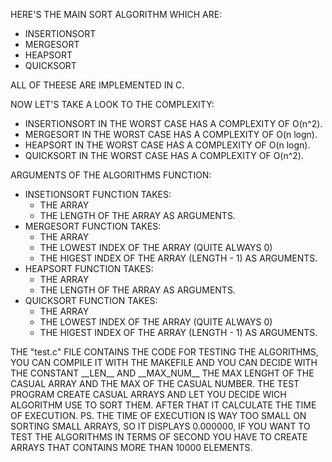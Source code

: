 HERE'S THE MAIN SORT ALGORITHM WHICH ARE:
 - INSERTIONSORT 
 - MERGESORT
 - HEAPSORT
 - QUICKSORT

ALL OF THEESE ARE IMPLEMENTED IN C. 

NOW LET'S TAKE A LOOK TO THE COMPLEXITY:
 - INSERTIONSORT IN THE WORST CASE HAS A COMPLEXITY OF O(n^2).
 - MERGESORT IN THE WORST CASE HAS A COMPLEXITY OF O(n logn).
 - HEAPSORT IN THE WORST CASE HAS A COMPLEXITY OF O(n logn).
 - QUICKSORT IN THE WORST CASE HAS A COMPLEXITY OF O(n^2).

ARGUMENTS OF THE ALGORITHMS FUNCTION:
 - INSETIONSORT FUNCTION TAKES:
    - THE ARRAY
    - THE LENGTH OF THE ARRAY 
    AS ARGUMENTS.
 - MERGESORT FUNCTION TAKES:
    - THE ARRAY 
    - THE LOWEST INDEX OF THE ARRAY (QUITE ALWAYS 0)
    - THE HIGEST INDEX OF THE ARRAY (LENGTH - 1)
     AS ARGUMENTS.
 - HEAPSORT FUNCTION TAKES:
    - THE ARRAY
    - THE LENGTH OF THE ARRAY 
    AS ARGUMENTS.
 - QUICKSORT FUNCTION TAKES:
    - THE ARRAY 
    - THE LOWEST INDEX OF THE ARRAY (QUITE ALWAYS 0)
    - THE HIGEST INDEX OF THE ARRAY (LENGTH - 1)
     AS ARGUMENTS.

THE "test.c" FILE CONTAINS THE CODE FOR TESTING THE ALGORITHMS, YOU CAN COMPILE IT WITH THE MAKEFILE AND YOU CAN DECIDE WITH THE CONSTANT \_\_LEN\_\_ AND \_\_MAX_NUM\_\_ THE MAX LENGHT OF THE CASUAL ARRAY AND THE MAX OF THE CASUAL NUMBER.
THE TEST PROGRAM CREATE CASUAL ARRAYS AND LET YOU DECIDE WICH ALGORITHM USE TO SORT THEM. AFTER THAT IT CALCULATE THE TIME OF EXECUTION.
PS. THE TIME OF EXECUTION IS WAY TOO SMALL ON SORTING SMALL ARRAYS, SO IT DISPLAYS 0.000000, IF YOU WANT TO TEST THE ALGORITHMS IN TERMS OF SECOND YOU HAVE TO CREATE ARRAYS THAT CONTAINS MORE THAN 10000 ELEMENTS.